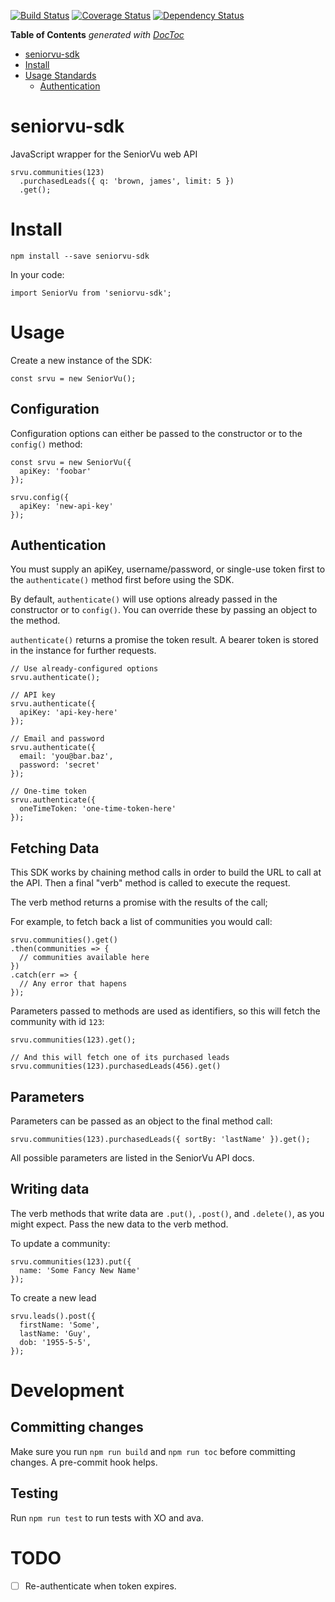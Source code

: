 [![Build Status](https://travis-ci.org/softvu/seniorvu-sdk.svg?branch=master)](https://travis-ci.org/softvu/seniorvu-sdk) [![Coverage Status](https://coveralls.io/repos/github/softvu/seniorvu-sdk/badge.svg?branch=master)](https://coveralls.io/github/softvu/seniorvu-sdk?branch=master) [![Dependency Status](https://dependencyci.com/github/softvu/seniorvu-sdk/badge)](https://dependencyci.com/github/softvu/seniorvu-sdk)

<!-- START doctoc generated TOC please keep comment here to allow auto update -->
<!-- DON'T EDIT THIS SECTION, INSTEAD RE-RUN doctoc TO UPDATE -->
**Table of Contents**  *generated with [DocToc](https://github.com/thlorenz/doctoc)*

- [seniorvu-sdk](#seniorvu-sdk)
- [Install](#install)
- [Usage Standards](#usage-standards)
  - [Authentication](#authentication)

<!-- END doctoc generated TOC please keep comment here to allow auto update -->

# seniorvu-sdk

JavaScript wrapper for the SeniorVu web API

    srvu.communities(123)
      .purchasedLeads({ q: 'brown, james', limit: 5 })
      .get();

# Install

    npm install --save seniorvu-sdk

In your code:

    import SeniorVu from 'seniorvu-sdk';

# Usage

Create a new instance of the SDK:

    const srvu = new SeniorVu();

## Configuration

Configuration options can either be passed to the constructor or to the `config()` method:

    const srvu = new SeniorVu({
      apiKey: 'foobar'
    });

    srvu.config({
      apiKey: 'new-api-key'
    });

## Authentication

You must supply an apiKey, username/password, or single-use token first to the `authenticate()` method first before using the SDK.

By default, `authenticate()` will use options already passed in the constructor or to `config()`. You can override these by passing an object to the method.

`authenticate()` returns a promise the token result. A bearer token is stored in the instance for further requests.

    // Use already-configured options
    srvu.authenticate();

    // API key
    srvu.authenticate({
      apiKey: 'api-key-here'
    });

    // Email and password
    srvu.authenticate({
      email: 'you@bar.baz',
      password: 'secret'
    });

    // One-time token
    srvu.authenticate({
      oneTimeToken: 'one-time-token-here'
    });

## Fetching Data

This SDK works by chaining method calls in order to build the URL to call at the API. Then a final "verb" method is called to execute the request.

The verb method returns a promise with the results of the call;

For example, to fetch back a list of communities you would call:

    srvu.communities().get()
    .then(communities => {
      // communities available here
    })
    .catch(err => {
      // Any error that hapens
    });

Parameters passed to methods are used as identifiers, so this will fetch the community with id `123`:

    srvu.communities(123).get();

    // And this will fetch one of its purchased leads
    srvu.communities(123).purchasedLeads(456).get()

## Parameters

Parameters can be passed as an object to the final method call:

    srvu.communities(123).purchasedLeads({ sortBy: 'lastName' }).get();

All possible parameters are listed in the SeniorVu API docs.

## Writing data

The verb methods that write data are `.put()`, `.post()`, and `.delete()`, as you might expect. Pass the new data to the verb method.

To update a community:

    srvu.communities(123).put({
      name: 'Some Fancy New Name'
    });

To create a new lead

    srvu.leads().post({
      firstName: 'Some',
      lastName: 'Guy',
      dob: '1955-5-5',
    });

# Development

## Committing changes

Make sure you run `npm run build` and `npm run toc` before committing changes. A pre-commit hook helps.

## Testing

Run `npm run test` to run tests with XO and ava.

# TODO

- [ ] Re-authenticate when token expires.
